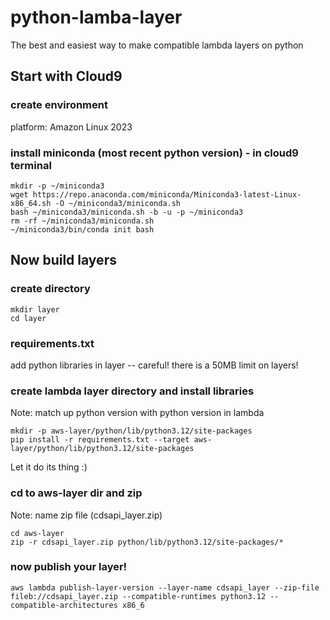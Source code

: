 # python-lamba-layer
The best and easiest way to make compatible lambda layers on python

## Start with Cloud9

### create environment 
platform: Amazon Linux 2023

### install miniconda (most recent python version) - in cloud9 terminal
```
mkdir -p ~/miniconda3
wget https://repo.anaconda.com/miniconda/Miniconda3-latest-Linux-x86_64.sh -O ~/miniconda3/miniconda.sh
bash ~/miniconda3/miniconda.sh -b -u -p ~/miniconda3
rm -rf ~/miniconda3/miniconda.sh
~/miniconda3/bin/conda init bash
```

## Now build layers

### create directory
```
mkdir layer
cd layer
```

### requirements.txt
add python libraries in layer -- careful! there is a 50MB limit on layers!

### create lambda layer directory and install libraries
Note: match up python version with python version in lambda
```
mkdir -p aws-layer/python/lib/python3.12/site-packages
pip install -r requirements.txt --target aws-layer/python/lib/python3.12/site-packages
```
Let it do its thing :)

### cd to aws-layer dir and zip
Note: name zip file (cdsapi_layer.zip)
```
cd aws-layer
zip -r cdsapi_layer.zip python/lib/python3.12/site-packages/*
```

### now publish your layer!
```
aws lambda publish-layer-version --layer-name cdsapi_layer --zip-file fileb://cdsapi_layer.zip --compatible-runtimes python3.12 --compatible-architectures x86_6
```






